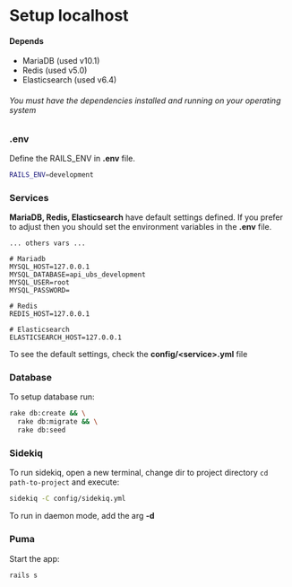 # Setup localhost

#### Depends

* MariaDB (used v10.1)
* Redis (used v5.0)  
* Elasticsearch (used v6.4)  

###### You must have the dependencies installed and running on your operating system

### .env
Define the RAILS_ENV in **.env** file.
```bash
RAILS_ENV=development
``` 

### Services  
**MariaDB, Redis, Elasticsearch** have default settings defined. 
If you prefer to adjust then you should set the environment variables in the **.env** file. 
```
... others vars ...

# Mariadb
MYSQL_HOST=127.0.0.1
MYSQL_DATABASE=api_ubs_development
MYSQL_USER=root
MYSQL_PASSWORD=

# Redis
REDIS_HOST=127.0.0.1

# Elasticsearch
ELASTICSEARCH_HOST=127.0.0.1
```
To see the default settings, check the **config/\<service>.yml** file 

### Database
To setup database run:
```bash
rake db:create && \
  rake db:migrate && \
  rake db:seed
```

### Sidekiq
To run sidekiq, open a new terminal, change dir to project directory ```cd path-to-project``` and execute:
```bash
sidekiq -C config/sidekiq.yml
```
To run in daemon mode, add the arg **-d** 

### Puma

Start the app:
```bash
rails s 
```